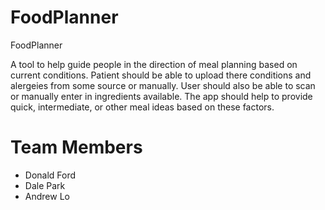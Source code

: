 # FoodPlanner
FoodPlanner


A tool to help guide people in the direction of meal planning based on current conditions. Patient should be able to upload there conditions and alergeies from some source or manually. User should also be able to scan or manually enter in ingredients available. The app should help to provide quick, intermediate, or other meal ideas based on these factors.

# Team Members
- Donald Ford
- Dale Park
- Andrew Lo
